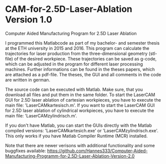 # CAM-for-2.5D-Laser-Ablation Version 1.0
Computer Aided Manufacturing Program for 2.5D Laser Ablation

I programmed this Matlabcode as part of my bachelor- and semester thesis at the ETH university in 2015 and 2016. 
This program can calculate the trajectories for laser production from the three-dimensional geometry (stl-file) of the desired workpiece. These trajectories can be saved as g-code, which can be adjusted in the program for different laser processing machines. 
Further informations can be found in the theses papers, which are attached as a pdf-file. The theses, the GUI and all comments in the code are written in german. 

The source code can be executed with Matlab. Make sure, that you download all files and put them in the same folder. To start the LaserCAM GUI for 2.5D laser ablation of cartesian workpieces, you have to execute the main file: 'LaserCAMkartesisch.m'. If you want to start the LaserCAM GUI for 2.5D laser ablation of cylindrical workpieces, you have to execute the main file: 'LaserCAMzylindrisch.m'.

If you don't have Matlab, you can start the GUIs directly with the Matlab compiled versions: 'LaserCAMkartesich.exe' or 'LaserCAMzylindrisch.exe'. This only works if you have Matlab Compiler Runtime (MCR) installed. 

Note that there are newer verisons with additional functionality and some buggfixes available: 
https://github.com/Hannes333/Computer-Aided-Manufacturing-Programm-for-2.5D-Laser-Ablation-Version-2.0 
